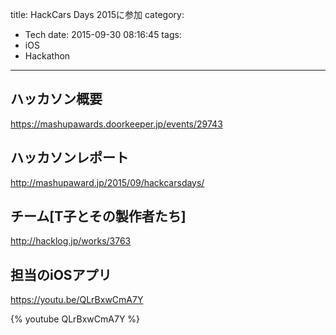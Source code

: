 title: HackCars Days 2015に参加
category:
  - Tech
date: 2015-09-30 08:16:45
tags:
- iOS
- Hackathon
---

## ハッカソン概要

https://mashupawards.doorkeeper.jp/events/29743

## ハッカソンレポート

http://mashupaward.jp/2015/09/hackcarsdays/

## チーム[T子とその製作者たち]

http://hacklog.jp/works/3763

## 担当のiOSアプリ	

https://youtu.be/QLrBxwCmA7Y

{% youtube QLrBxwCmA7Y %}
